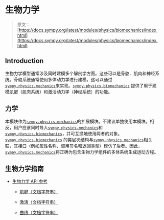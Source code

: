 # 生物力学

> 原文：[https://docs.sympy.org/latest/modules/physics/biomechanics/index.html](https://docs.sympy.org/latest/modules/physics/biomechanics/index.html)

## Introduction

生物力学模型通常涉及同时建模多个解剖学方面。这些可以是骨骼、肌肉和神经系统。骨骼系统通常使用多体动力学进行建模。这可以通过[`sympy.physics.mechanics`](../mechanics/index.html#module-sympy.physics.mechanics "sympy.physics.mechanics")来实现。[`sympy.physics.biomechanics`](#module-sympy.physics.biomechanics "sympy.physics.biomechanics") 提供了用于建模肌腱（肌肉系统）和激活动力学（神经系统）的功能。

## 力学

本模块作为[`sympy.physics.mechanics`](../mechanics/index.html#module-sympy.physics.mechanics "sympy.physics.mechanics")的扩展模块。不建议单独使用本模块。相反，用户应该同时导入[`sympy.physics.mechanics`](../mechanics/index.html#module-sympy.physics.mechanics "sympy.physics.mechanics")和[`sympy.physics.biomechanics`](#module-sympy.physics.biomechanics "sympy.physics.biomechanics")，并可互换地使用两者的对象。[`sympy.physics.biomechanics`](#module-sympy.physics.biomechanics "sympy.physics.biomechanics") 的类层次结构与[`sympy.physics.mechanics`](../mechanics/index.html#module-sympy.physics.mechanics "sympy.physics.mechanics")相关联，其接口（例如属性名称、调用签名和返回类型）模仿了后者。因此，[`sympy.physics.mechanics`](../mechanics/index.html#module-sympy.physics.mechanics "sympy.physics.mechanics")将正确为包含生物力学组件的多体系统生成运动方程。

## 生物力学指南

+   [生物力学 API 参考](api/index.html)

    +   [肌腱（文档字符串）](api/musculotendon.html)

    +   [激活（文档字符串）](api/activation.html)

    +   [曲线（文档字符串）](api/curve.html)
